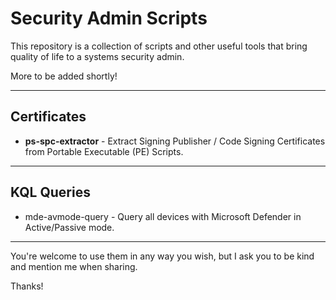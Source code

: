 # Security Admin Scripts

This repository is a collection of scripts and other useful tools that bring quality of life to a systems security admin.

More to be added shortly!

---

## Certificates

- **ps-spc-extractor** - Extract Signing Publisher / Code Signing Certificates from Portable Executable (PE) Scripts.

---

## KQL Queries

- mde-avmode-query - Query all devices with Microsoft Defender in Active/Passive mode.

---

You're welcome to use them in any way you wish, but I ask you to be kind and mention me when sharing.

Thanks!
